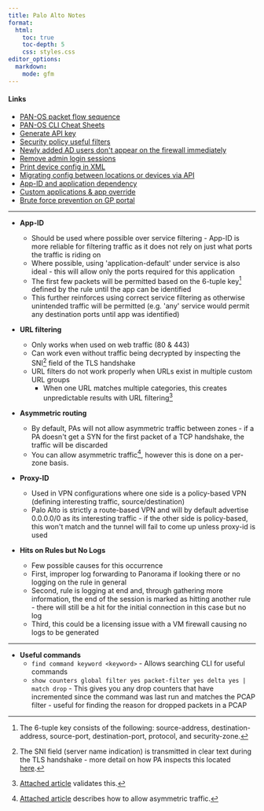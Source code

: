 ```yaml
---
title: Palo Alto Notes
format:
  html:
    toc: true
    toc-depth: 5
    css: styles.css
editor_options:
  markdown:
    mode: gfm
---
```


#### Links
- [PAN-OS packet flow sequence](https://knowledgebase.paloaltonetworks.com/KCSArticleDetail?id=kA10g000000ClVHCA0)
- [PAN-OS CLI Cheat Sheets](https://docs.paloaltonetworks.com/pan-os/10-2/pan-os-cli-quick-start/cli-cheat-sheets)
- [Generate API key](https://docs.paloaltonetworks.com/pan-os/10-2/pan-os-panorama-api/get-started-with-the-pan-os-xml-api/get-your-api-key)
- [Security policy useful filters](https://live.paloaltonetworks.com/t5/general-articles/tips-and-tricks-filtering-the-security-policy/ta-p/573184)
- [Newly added AD users don't appear on the firewall immediately](https://knowledgebase.paloaltonetworks.com/KCSArticleDetail?id=kA10g000000ClVtCAK)
- [Remove admin login sessions](https://knowledgebase.paloaltonetworks.com/KCSArticleDetail?id=kA10g000000Cm6RCAS)
- [Print device config in XML](https://knowledgebase.paloaltonetworks.com/KCSArticleDetail?id=kA10g000000ClHoCAK)
- [Migrating config between locations or devices via API](https://knowledgebase.paloaltonetworks.com/KCSArticleDetail?id=kA10g000000ClENCA0)
- [App-ID and application dependency](https://knowledgebase.paloaltonetworks.com/KCSArticleDetail?id=kA10g000000ClV0CAK)
- [Custom applications & app override](https://knowledgebase.paloaltonetworks.com/KCSArticleDetail?id=kA10g000000ClRoCAK)
- [Brute force prevention on GP portal](https://knowledgebase.paloaltonetworks.com/KCSArticleDetail?id=kA10g000000ClJ2CAK)
---

- **App-ID**
	- Should be used where possible over service filtering - App-ID is more reliable for filtering traffic as it does not rely on just what ports the traffic is riding on
	- Where possible, using 'application-default' under service is also ideal - this will allow only the ports required for this application
	- The first few packets will be permitted based on the 6-tuple key[^2] defined by the rule until the app can be identified
	- This further reinforces using correct service filtering as otherwise unintended traffic will be permitted (e.g. 'any' service would permit any destination ports until app was identified)

- **URL filtering**
	- Only works when used on web traffic (80 & 443)
	- Can work even without traffic being decrypted by inspecting the SNI[^3] field of the TLS handshake
	- URL filters do not work properly when URLs exist in multiple custom URL groups
		- When one URL matches multiple categories, this creates unpredictable results with URL filtering[^1]

- **Asymmetric routing**
	- By default, PAs will not allow asymmetric traffic between zones - if a PA doesn't get a SYN for the first packet of a TCP handshake, the traffic will be discarded
	- You can allow asymmetric traffic[^4], however this is done on a per-zone basis.

- **Proxy-ID**
	- Used in VPN configurations where one side is a policy-based VPN (defining interesting traffic, source/destination)
	- Palo Alto is strictly a route-based VPN and will by default advertise 0.0.0.0/0 as its interesting traffic - if the other side is policy-based, this won't match and the tunnel will fail to come up unless proxy-id is used

- **Hits on Rules but No Logs**
	- Few possible causes for this occurrence
	- First, improper log forwarding to Panorama if looking there or no logging on the rule in general
	- Second, rule is logging at end and, through gathering more information, the end of the session is marked as hitting another rule - there will still be a hit for the initial connection in this case but no log
	- Third, this could be a licensing issue with a VM firewall causing no logs to be generated

---
- **Useful commands**
	- `find command keyword <keyword>` - Allows searching CLI for useful commands
	- `show counters global filter yes packet-filter yes delta yes | match drop` - This gives you any drop counters that have incremented since the command was last run and matches the PCAP filter - useful for finding the reason for dropped packets in a PCAP

[^1]: [Attached article](https://knowledgebase.paloaltonetworks.com/KCSArticleDetail?id=kA10g000000ClzSCAS) validates this.
[^2]: The 6-tuple key consists of the following: source-address, destination-address, source-port, destination-port, protocol, and security-zone.
[^3]: The SNI field (server name indication) is transmitted in clear text during the TLS handshake - more detail on how PA inspects this located [here](https://knowledgebase.paloaltonetworks.com/KCSArticleDetail?id=kA10g000000PObsCAG&lang=en_US%E2%80%A9&refURL=http%3A%2F%2Fknowledgebase.paloaltonetworks.com%2FKCSArticleDetail).
[^4]: [Attached article](https://knowledgebase.paloaltonetworks.com/KCSArticleDetail?id=kA10g000000ClG2CAK) describes how to allow asymmetric traffic.